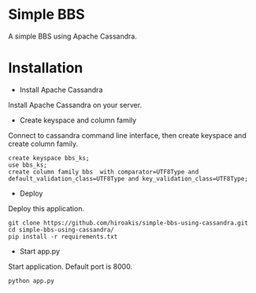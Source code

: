# Simple BBS

A simple BBS using Apache Cassandra.

# Installation

* Install Apache Cassandra

Install Apache Cassandra on your server.

* Create keyspace and column family

Connect to cassandra command line interface, then create keyspace and create column family.

```
create keyspace bbs_ks;
use bbs_ks;
create column family bbs  with comparator=UTF8Type and default_validation_class=UTF8Type and key_validation_class=UTF8Type;
```

* Deploy

Deploy this application.

```
git clone https://github.com/hiroakis/simple-bbs-using-cassandra.git
cd simple-bbs-using-cassandra/
pip install -r requirements.txt
```

* Start app.py

Start application. Default port is 8000.

```
python app.py
```
